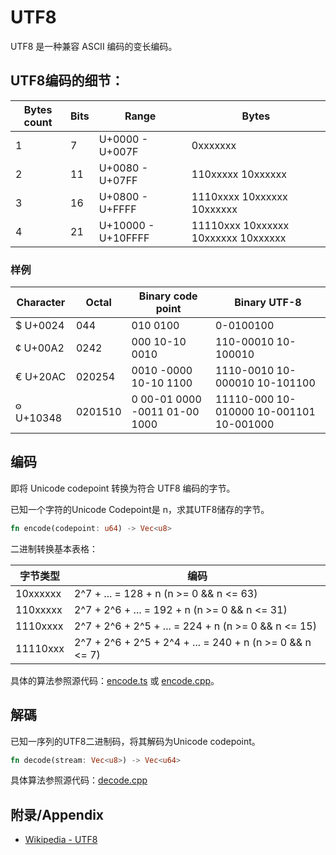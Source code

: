 # UTF8

UTF8 是一种兼容 ASCII 编码的变长编码。

## UTF8编码的细节：

| Bytes count | Bits | Range               | Bytes                                 |
|-------------|------|---------------------|---------------------------------------|
|      1      |  7   | U+0000 - U+007F     | 0xxxxxxx                              |
|      2      |  11  | U+0080 - U+07FF     | 110xxxxx 10xxxxxx                     |
|      3      |  16  | U+0800	- U+FFFF     | 1110xxxx 10xxxxxx 10xxxxxx            |
|      4      |  21  | U+10000 - U+10FFFF  | 11110xxx 10xxxxxx 10xxxxxx 10xxxxxx   |

### 样例

| Character	| Octal   |	Binary code point             | Binary UTF-8                               |
|-----------|---------|-------------------------------|--------------------------------------------|
| $ U+0024  | 044     | 010 0100                      | 0-0100100                                  |
| ¢ U+00A2  | 0242    | 000 10-10 0010                | 110-00010 10-100010                        |
| € U+20AC  | 020254  | 0010 -0000 10-10 1100         | 1110-0010 10-000010 10-101100              |
| 𐍈 U+10348 | 0201510 | 0 00-01 0000 -0011 01-00 1000 | 11110-000 10-010000 10-001101 10-001000    |

## 编码

  即将 Unicode codepoint 转换为符合 UTF8 编码的字节。

  已知一个字符的Unicode Codepoint是 n，求其UTF8储存的字节。

  ```rust
  fn encode(codepoint: u64) -> Vec<u8>
  ```

  二进制转换基本表格：

|  字节类型   |                         编码                               |
|-----------|-----------------------------------------------------------|
| 10xxxxxx  | 2^7 + ... = 128 + n (n >= 0 && n <= 63)                   |
| 110xxxxx  | 2^7 + 2^6 + ... = 192 + n (n >= 0 && n <= 31)             |
| 1110xxxx  | 2^7 + 2^6 + 2^5 + ... = 224 + n (n >= 0 && n <= 15)       |
| 11110xxx  | 2^7 + 2^6 + 2^5 + 2^4 + ... = 240 + n (n >= 0 && n <= 7)  |

  具体的算法参照源代码：[encode.ts](./code/typescript/encode.ts) 或 [encode.cpp](./code/cpp/encode.cpp)。

## 解碼

  已知一序列的UTF8二进制码，将其解码为Unicode codepoint。

  ```rust
  fn decode(stream: Vec<u8>) -> Vec<u64>
  ```

  具体算法参照源代码：[decode.cpp](./code/cpp/decode.cpp)

## 附录/Appendix

  - [Wikipedia - UTF8](https://en.wikipedia.org/wiki/UTF-8)
